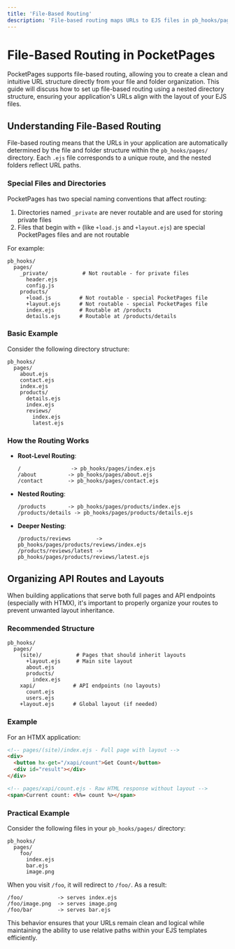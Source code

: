 ```yaml
---
title: 'File-Based Routing'
description: 'File-based routing maps URLs to EJS files in pb_hooks/pages/. Files and folders create corresponding routes, index.ejs serves as default page, nested directories create sub-routes, and trailing slashes redirect for index files to enable relative path loading.'
---
```


# File-Based Routing in PocketPages

PocketPages supports file-based routing, allowing you to create a clean and intuitive URL structure directly from your file and folder organization. This guide will discuss how to set up file-based routing using a nested directory structure, ensuring your application's URLs align with the layout of your EJS files.

## Understanding File-Based Routing

File-based routing means that the URLs in your application are automatically determined by the file and folder structure within the `pb_hooks/pages/` directory. Each `.ejs` file corresponds to a unique route, and the nested folders reflect URL paths.

### Special Files and Directories

PocketPages has two special naming conventions that affect routing:

1. Directories named `_private` are never routable and are used for storing private files
2. Files that begin with `+` (like `+load.js` and `+layout.ejs`) are special PocketPages files and are not routable

For example:

```text
pb_hooks/
  pages/
    _private/           # Not routable - for private files
      header.ejs
      config.js
    products/
      +load.js         # Not routable - special PocketPages file
      +layout.ejs      # Not routable - special PocketPages file
      index.ejs        # Routable at /products
      details.ejs      # Routable at /products/details
```

### Basic Example

Consider the following directory structure:

```text
pb_hooks/
  pages/
    about.ejs
    contact.ejs
    index.ejs
    products/
      details.ejs
      index.ejs
      reviews/
        index.ejs
        latest.ejs
```

### How the Routing Works

- **Root-Level Routing**:

  ```text
  /                -> pb_hooks/pages/index.ejs
  /about          -> pb_hooks/pages/about.ejs
  /contact        -> pb_hooks/pages/contact.ejs
  ```

- **Nested Routing**:

  ```text
  /products       -> pb_hooks/pages/products/index.ejs
  /products/details -> pb_hooks/pages/products/details.ejs
  ```

- **Deeper Nesting**:

  ```text
  /products/reviews        -> pb_hooks/pages/products/reviews/index.ejs
  /products/reviews/latest -> pb_hooks/pages/products/reviews/latest.ejs
  ```

## Organizing API Routes and Layouts

When building applications that serve both full pages and API endpoints (especially with HTMX), it's important to properly organize your routes to prevent unwanted layout inheritance.

### Recommended Structure

```text
pb_hooks/
  pages/
    (site)/           # Pages that should inherit layouts
      +layout.ejs     # Main site layout
      about.ejs
      products/
        index.ejs
    xapi/            # API endpoints (no layouts)
      count.ejs
      users.ejs
    +layout.ejs      # Global layout (if needed)
```

### Example

For an HTMX application:

```html
<!-- pages/(site)/index.ejs - Full page with layout -->
<div>
  <button hx-get="/xapi/count">Get Count</button>
  <div id="result"></div>
</div>

<!-- pages/xapi/count.ejs - Raw HTML response without layout -->
<span>Current count: <%%= count %></span>
```

### Practical Example

Consider the following files in your `pb_hooks/pages/` directory:

```text
pb_hooks/
  pages/
    foo/
      index.ejs
      bar.ejs
      image.png
```

When you visit `/foo`, it will redirect to `/foo/`. As a result:

```text
/foo/           -> serves index.ejs
/foo/image.png  -> serves image.png
/foo/bar        -> serves bar.ejs
```

This behavior ensures that your URLs remain clean and logical while maintaining the ability to use relative paths within your EJS templates efficiently.
